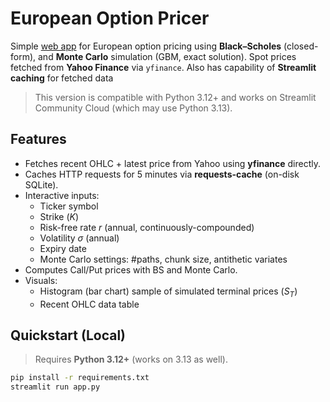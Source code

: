 # European Option Pricer 

Simple [web app](https://nalin-mathur15-options-pricing-app-8lgsob.streamlit.app/) for European option pricing using **Black–Scholes** (closed-form), and **Monte Carlo** simulation (GBM, exact solution). Spot prices fetched from **Yahoo Finance** via `yfinance`. Also has capability of **Streamlit caching** for fetched data

> This version is compatible with Python 3.12+ and works on Streamlit Community Cloud (which may use Python 3.13).

## Features
- Fetches recent OHLC + latest price from Yahoo using **yfinance** directly.
- Caches HTTP requests for 5 minutes via **requests-cache** (on-disk SQLite).
- Interactive inputs:
  - Ticker symbol
  - Strike ($K$)
  - Risk-free rate $r$ (annual, continuously-compounded)
  - Volatility $\sigma$ (annual)
  - Expiry date
  - Monte Carlo settings: $\#\text{paths}$, chunk size, antithetic variates
- Computes Call/Put prices with BS and Monte Carlo.
- Visuals:
  - Histogram (bar chart) sample of simulated terminal prices \($S_T$\)
  - Recent OHLC data table

## Quickstart (Local)

> Requires **Python 3.12+** (works on 3.13 as well).

```bash
pip install -r requirements.txt
streamlit run app.py
